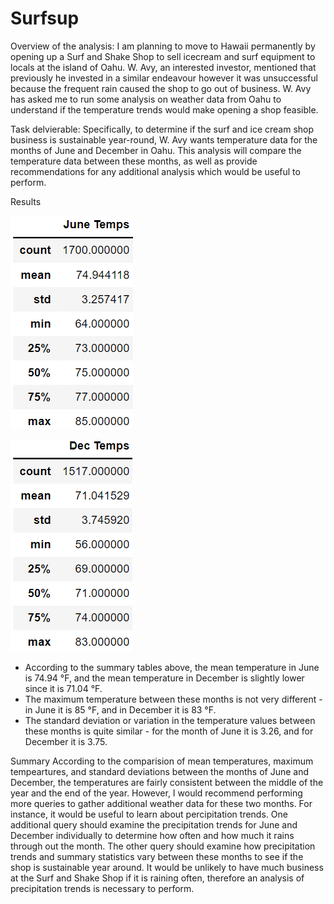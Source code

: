 # Surfsup

Overview of the analysis: 
I am planning to move to Hawaii permanently by opening up a Surf and Shake Shop to sell icecream and surf equipment to locals at the island of Oahu. W. Avy, an interested investor, mentioned that previously he invested in a similar  endeavour however it was unsuccessful because the frequent rain caused the shop to go out of business. W. Avy has asked me to run some analysis on weather data from Oahu to understand if the temperature trends would make opening a shop feasible. 

Task delvierable:
Specifically, to determine if the surf and ice cream shop business is sustainable year-round, W. Avy wants temperature data for the months of June and December in Oahu. This analysis will compare the temperature data between these months, as well as provide recommendations for any additional analysis which would be useful to perform.

Results

![](June%20temps.PNG)

![](dec%20temps.PNG)

- According to the summary tables above, the mean temperature in June is 74.94 °F, and the mean temperature in December is slightly lower since it is 71.04 °F.
- The maximum temperature between these months is not very different - in June it is 85 °F, and in December it is 83 °F.
- The standard deviation or variation in the temperature values between these months is quite similar - for the month of June it is 3.26, and for December it is 3.75.

Summary
According to the comparision of mean temperatures, maximum tempeartures, and standard deviations between the months of June and December, the temperatures are fairly consistent between the middle of the year and the end of the year. However, I would recommend performing more queries to gather additional weather data for these two months. For instance, it would be useful to learn about percipitation trends. One additional query should examine the precipitation trends for June and December individually to determine how often and how much it rains through out the month. The other query should examine how precipitation trends and summary statistics vary between these months to see if the shop is sustainable year around. It would be unlikely to have much business at the Surf and Shake Shop if it is raining often, therefore an analysis of precipitation trends is necessary to perform. 

